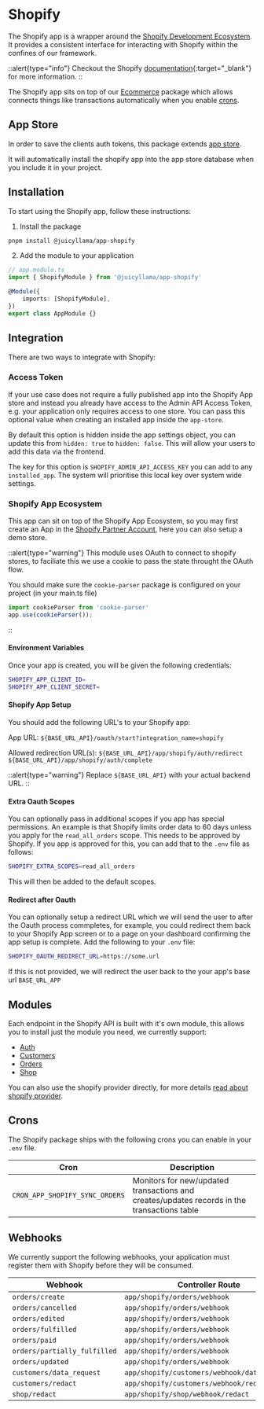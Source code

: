 # Shopify

The Shopify app is a wrapper around the [Shopify Development Ecosystem](https://shopify.dev/). It provides a consistent interface for interacting with Shopify within the confines of our framework.

::alert{type="info"}
Checkout the Shopify [documentation](https://shopify.dev/docs/api){:target="_blank"} for more information.
::

The Shopify app sits on top of our [Ecommerce](/framework/backend/ecommerce) package which allows connects things like transactions automatically when you enable [crons](#crons).

## App Store

In order to save the clients auth tokens, this package extends [app store](/backend/app-store/readme).

It will automatically install the shopify app into the app store database when you include it in your project.

## Installation

To start using the Shopify app, follow these instructions:

1. Install the package

```bash
pnpm install @juicyllama/app-shopify
```

2. Add the module to your application

```typescript
// app.module.ts
import { ShopifyModule } from '@juicyllama/app-shopify'

@Module({
	imports: [ShopifyModule],
})
export class AppModule {}
```

## Integration

There are two ways to integrate with Shopify:

### Access Token

If your use case does not require a fully published app into the Shopify App store and instead you already have access to the Admin API Access Token, e.g. your application only requires access to one store. You can pass this optional value when creating an installed app inside the `app-store`.

By default this option is hidden inside the app settings object, you can update this from `hidden: true` to `hidden: false`. This will allow your users to add this data via the frontend.

The key for this option is `SHOPIFY_ADMIN_API_ACCESS_KEY` you can add to any `installed_app`. The system will prioritise this local key over system wide settings.

### Shopify App Ecosystem

This app can sit on top of the Shopify App Ecosystem, so you may first create an App in the [Shopify Partner Account](https://www.shopify.com/partners), here you can also setup a demo store.

::alert{type="warning"}
This module uses OAuth to connect to shopify stores, to faciliate this we use a cookie to pass the state throught the OAuth flow.

You should make sure the `cookie-parser` package is configured on your project (in your main.ts file)

```typescript
import cookieParser from 'cookie-parser'
app.use(cookieParser());
```

::

#### Environment Variables

Once your app is created, you will be given the following credentials:

```bash
SHOPIFY_APP_CLIENT_ID=
SHOPIFY_APP_CLIENT_SECRET=
```

#### Shopify App Setup

You should add the following URL's to your Shopify app:

App URL:
`${BASE_URL_API}/oauth/start?integration_name=shopify`

Allowed redirection URL(s):
`${BASE_URL_API}/app/shopify/auth/redirect`
`${BASE_URL_API}/app/shopify/auth/complete`

::alert{type="warning"}
Replace `${BASE_URL_API}` with your actual backend URL.
::

#### Extra Oauth Scopes

You can optionally pass in additional scopes if you app has special permissions. An example is that Shopify limits order data to 60 days unless you apply for the `read_all_orders` scope. This needs to be approved by Shopify. If you app is approved for this, you can add that to the `.env` file as follows:

```bash
SHOPIFY_EXTRA_SCOPES=read_all_orders
```

This will then be added to the default scopes.

#### Redirect after Oauth

You can optionally setup a redirect URL which we will send the user to after the Oauth process commpletes, for example, you could redirect them back to your Shopify App screen or to a page on your dashboard confirming the app setup is complete. Add the following to your `.env` file:

```bash
SHOPIFY_OAUTH_REDIRECT_URL=https://some.url
```

If this is not provided, we will redirect the user back to the your app's base url `BASE_URL_APP`

## Modules

Each endpoint in the Shopify API is built with it's own module, this allows you to install just the module you need, we currently support:

- [Auth](/framework/apps/shopify/modules/auth)
- [Customers](/framework/apps/shopify/modules/customers)
- [Orders](/framework/apps/shopify/modules/orders)
- [Shop](/framework/apps/shopify/modules/shop)

You can also use the shopify provider directly, for more details [read about shopify provider](/framework/apps/shopify/provider).

## Crons

The Shopify package ships with the following crons you can enable in your `.env` file.

|Cron | Description|
|-----|---------------|
| `CRON_APP_SHOPIFY_SYNC_ORDERS`| Monitors for new/updated transactions and creates/updates records in the transactions table|


## Webhooks

We currently support the following webhooks, your application must register them with Shopify before they will be consumed.

|Webhook|Controller Route|
|------|--------------|
|`orders/create` | `app/shopify/orders/webhook` |
|`orders/cancelled` | `app/shopify/orders/webhook` |
|`orders/edited` | `app/shopify/orders/webhook` |
|`orders/fulfilled` | `app/shopify/orders/webhook` |
|`orders/paid` | `app/shopify/orders/webhook` |
|`orders/partially_fulfilled` | `app/shopify/orders/webhook` |
|`orders/updated` | `app/shopify/orders/webhook` |
|`customers/data_request` | `app/shopify/customers/webhook/data_request` |
|`customers/redact` | `app/shopify/customers/webhook/redact` |
|`shop/redact` | `app/shopify/shop/webhook/redact` |
